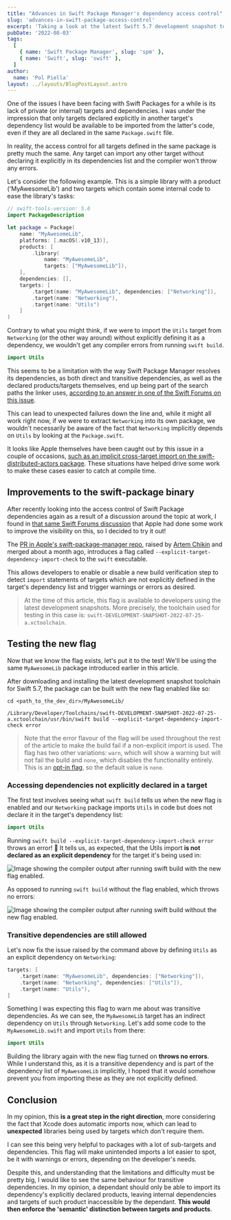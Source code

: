 ```yaml
---
title: "Advances in Swift Package Manager's dependency access control"
slug: 'advances-in-swift-package-access-control'
excerpt: 'Taking a look at the latest Swift 5.7 development snapshot to try the new explicit-target-dependency-import-check flag, which provides improvements to the dependency system within SPM.'
pubDate: '2022-08-03'
tags:
  [
    { name: 'Swift Package Manager', slug: 'spm' },
    { name: 'Swift', slug: 'swift' },
  ]
author:
  name: 'Pol Piella'
layout: ../layouts/BlogPostLayout.astro
---
```


One of the issues I have been facing with Swift Packages for a while is its lack of private (or internal) targets and dependencies. I was under the impression that only targets declared explicitly in another target's dependency list would be available to be imported from the latter's code, even if they are all declared in the same `Package.swift` file.

In reality, the access control for all targets defined in the same package is pretty much the same. Any target can import any other target without declaring it explicitly in its dependencies list and the compiler won't throw any errors.

Let's consider the following example. This is a simple library with a product ('MyAwesomeLib') and two targets which contain some internal code to ease the library's tasks:

```swift:Package.swift
// swift-tools-version: 5.6
import PackageDescription

let package = Package(
    name: "MyAwesomeLib",
    platforms: [.macOS(.v10_13)],
    products: [
        .library(
            name: "MyAwesomeLib",
            targets: ["MyAwesomeLib"]),
    ],
    dependencies: [],
    targets: [
        .target(name: "MyAwesomeLib", dependencies: ["Networking"]),
        .target(name: "Networking"),
        .target(name: "Utils")
    ]
)
```

Contrary to what you might think, if we were to import the `Utils` target from `Networking` (or the other way around) without explicitly defining it as a dependency, we wouldn't get any compiler errors from running `swift build`.

```swift:Networking.swift
import Utils
```

This seems to be a limitation with the way Swift Package Manager resolves its dependencies, as both direct and transitive dependencies, as well as the declared products/targets themselves, end up being part of the search paths the linker uses, [according to an answer in one of the Swift Forums on this issue](https://forums.swift.org/t/how-to-privatize-dependencies-in-swift-package-manager/33523/4).

This can lead to unexpected failures down the line and, while it might all work right now, if we were to extract `Networking` into its own package, we wouldn't necessarily be aware of the fact that `Networking` implicitly depends on `Utils` by looking at the `Package.swift`.

It looks like Apple themselves have been caught out by this issue in a couple of occasions, [such as an implicit cross-target import on the swift-distributed-actors package](https://github.com/apple/swift-distributed-actors/pull/981/files). These situations have helped drive some work to make these cases easier to catch at compile time.

## Improvements to the swift-package binary

After recently looking into the access control of Swift Package dependencies again as a result of a discussion around the topic at work, I found in [that same Swift Forums discussion](https://forums.swift.org/t/how-to-privatize-dependencies-in-swift-package-manager/33523/7) that Apple had done some work to improve the visibility on this, so I decided to try it out!

The [PR in Apple's swift-package-manager repo](https://github.com/apple/swift-package-manager/pull/3562), raised by [Artem Chikin](https://github.com/artemcm) and merged about a month ago, introduces a flag called `--explicit-target-dependency-import-check` to the `swift` executable.

This allows developers to enable or disable a new build verification step to detect `import` statements of targets which are not explicitly defined in the target's dependency list and trigger warnings or errors as desired.

> At the time of this article, this flag is available to developers using the latest development snapshots. More precisely, the toolchain used for testing in this case is: `swift-DEVELOPMENT-SNAPSHOT-2022-07-25-a.xctoolchain`.

## Testing the new flag

Now that we know the flag exists, let's put it to the test! We'll be using the same `MyAwesomeLib` package introduced earlier in this article.

After downloading and installing the latest development snapshot toolchain for Swift 5.7, the package can be built with the new flag enabled like so:

```bash:Terminal
cd <path_to_the_dev_dir>/MyAwesomeLib/

/Library/Developer/Toolchains/swift-DEVELOPMENT-SNAPSHOT-2022-07-25-a.xctoolchain/usr/bin/swift build --explicit-target-dependency-import-check error
```

> Note that the error flavour of the flag will be used throughout the rest of the article to make the build fail if a non-explicit import is used. The flag has two other variations: `warn`, which will show a warning but will not fail the build and `none`, which disables the functionality entirely. This is an [opt-in flag](https://github.com/apple/swift-package-manager/pull/3562/commits/a4114eb92d2d77fd85495ac5a0fb3617f0e5267e), so the default value is `none`.

### Accessing dependencies not explicitly declared in a target

The first test involves seeing what `swift build` tells us when the new flag is enabled and our `Networking` package imports `Utils` in code but does not declare it in the target's dependency list:

```swift:Networking.swift
import Utils
```

Running `swift build --explicit-target-dependency-import-check error` throws an error! 🛑 It tells us, as expected, that the Utils import **is not declared as an explicit dependency** for the target it's being used in:

![Image showing the compiler output after running swift build with the new flag enabled.](/assets/posts/advances-in-swift-package-access-control/build-with-flag.png)

As opposed to running `swift build` without the flag enabled, which throws no errors:

![Image showing the compiler output after running swift build without the new flag enabled.](/assets/posts/advances-in-swift-package-access-control/build-without-flag.png)

### Transitive dependencies are still allowed

Let's now fix the issue raised by the command above by defining `Utils` as an explicit dependency on `Networking`:

```swift:Package.swift
targets: [
    .target(name: "MyAwesomeLib", dependencies: ["Networking"]),
    .target(name: "Networking", dependencies: ["Utils"]),
    .target(name: "Utils"),
]
```

Something I was expecting this flag to warn me about was transitive dependencies. As we can see, the `MyAwesomeLib` target has an indirect dependency on `Utils` through `Networking`. Let's add some code to the `MyAwesomeLib.swift` and import `Utils` from there:

```swift:MyAwesomeLib.swift
import Utils
```

Building the library again with the new flag turned on **throws no errors**. While I understand this, as it is a transitive dependency and is part of the dependency list of `MyAwesomeLib` implicitly, I hoped that it would somehow prevent you from importing these as they are not explicitly defined.

## Conclusion

In my opinion, this **is a great step in the right direction**, more considering the fact that Xcode does automatic imports now, which can lead to **unexpected** libraries being used by targets which don't require them.

I can see this being very helpful to packages with a lot of sub-targets and dependencies. This flag will make unintended imports a lot easier to spot, be it with warnings or errors, depending on the developer's needs.

Despite this, and understanding that the limitations and difficulty must be pretty big, I would like to see the same behaviour for transitive dependencies. In my opinion, a dependant should only be able to import its dependency's explicitly declared products, leaving internal dependencies and targets of such product inaccessible by the dependant. **This would then enforce the 'semantic' distinction between targets and products**.
